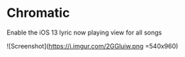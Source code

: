 # Chromatic
Enable the iOS 13 lyric now playing view for all songs

![Screenshot](https://i.imgur.com/2GGluiw.png =540x960)
